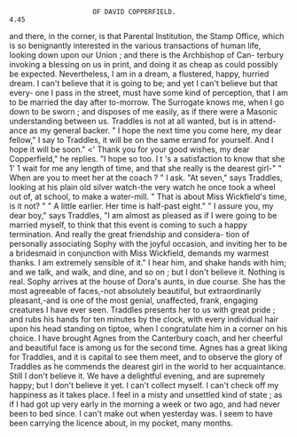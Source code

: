                          OF DAVID COPPERFIELD.                           4.45
 and there, in the corner, is that Parental Institution, the Stamp Office,
 which is so benignantly interested in the various transactions of human
 life, looking down upon our Union ; and there is the Archbishop of Can-
 terbury invoking a blessing on us in print, and doing it as cheap as could
 possibly be expected.
    Nevertheless, I am in a dream, a flustered, happy, hurried dream. I
 can't believe that it is going to be; and yet I can't believe but that every-
 one I pass in the street, must have some kind of perception, that I am to
 be married the day after to-morrow. The Surrogate knows me, when I go
 down to be sworn ; and disposes of me easily, as if there were a Masonic
 understanding between us. Traddles is not at all wanted, but is in attend-
 ance as my general backer.
    " I hope the next time you come here, my dear fellow," I say to
Traddles, it will be on the same errand for yourself. And I hope it will
be soon."
    &lt;' Thank you for your good wishes, my dear Copperfield," he replies.
"I hope so too. I t 's a satisfaction to know that she 1' 1 wait for me any
length of time, and that she really is the dearest girl-"
    " When are you to meet her at the coach ? " I ask.
    "At seven," says Traddles, looking at his plain old silver watch-the
very watch he once took a wheel out of, at school, to make a water-mill.
 " That is about Miss Wickfield's time, is it not? "
    " A little earlier. Her time is half-past eight."
    " I assure you, my dear boy," says Traddles, "I am almost as pleased
as if I were going to be married myself, to think that this event is coming to
such a happy termination. And really the great friendship and considera-
tion of personally associating Sophy with the joyful occasion, and inviting
her to be a bridesmaid in conjunction with Miss Wickfield, demands my
warmest thanks. I am extremely sensible of it."
    I hear him, and shake hands with him; and we talk, and walk, and
dine, and so on ; but I don't believe it. Nothing is real.
    Sophy arrives at the house of Dora's aunts, in due course. She has the
most agreeable of faces,-not       absolutely beautiful, but extraordinarily
pleasant,-and is one of the most genial, unaffected, frank, engaging
creatures I have ever seen. Traddles presents her to us with great pride ;
and rubs his hands for ten minutes by the clock, with every individual
hair upon his head standing on tiptoe, when I congratulate him in a
corner on his choice.
    I have brought Agnes from the Canterbury coach, and her cheerful
and beautiful face is among us for the second time. Agnes has a great
liking for Traddles, and it is capital to see them meet, and to observe
the glory of Traddles as he commends the dearest girl in the world to
her acquaintance.
    Still I don't believe it. We have a delightful evening, and are supremely
happy; but I don't believe it yet. I can't collect myself. I can't
check off my happiness as it takes place. I feel in a misty and unsettled
kind of state ; as if I had got up very early in the morning a week or two
ago, and had never been to bed since. I can't make out when yesterday
was. I seem to have been carrying the licence about, in my pocket,
many months.
